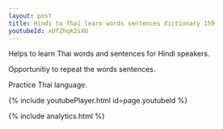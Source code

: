 ```yaml
---
layout: post
title: Hindi to Thai learn words sentences dictionary 159 
youtubeId: xUfZhqk2sXU
---
```

 
 
Helps to learn Thai words and sentences for Hindi speakers.

Opportunitiy to repeat the words sentences. 

Practice Thai language. 
 
{% include youtubePlayer.html id=page.youtubeId %}
 
 
{% include analytics.html %}